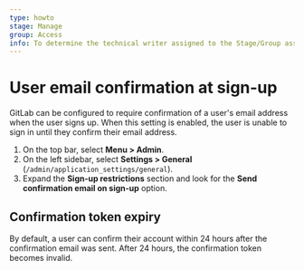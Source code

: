 ```yaml
---
type: howto
stage: Manage
group: Access
info: To determine the technical writer assigned to the Stage/Group associated with this page, see https://about.gitlab.com/handbook/engineering/ux/technical-writing/#assignments
---
```


# User email confirmation at sign-up

GitLab can be configured to require confirmation of a user's email address when
the user signs up. When this setting is enabled, the user is unable to sign in until
they confirm their email address.

1. On the top bar, select **Menu > Admin**.
1. On the left sidebar, select **Settings > General** (`/admin/application_settings/general`).
1. Expand the **Sign-up restrictions** section and look for the **Send confirmation email on sign-up** option.

## Confirmation token expiry

By default, a user can confirm their account within 24 hours after the confirmation email was sent.
After 24 hours, the confirmation token becomes invalid.

<!-- ## Troubleshooting

Include any troubleshooting steps that you can foresee. If you know beforehand what issues
one might have when setting this up, or when something is changed, or on upgrading, it's
important to describe those, too. Think of things that may go wrong and include them here.
This is important to minimize requests for support, and to avoid doc comments with
questions that you know someone might ask.

Each scenario can be a third-level heading, e.g. `### Getting error message X`.
If you have none to add when creating a doc, leave this section in place
but commented out to help encourage others to add to it in the future. -->
